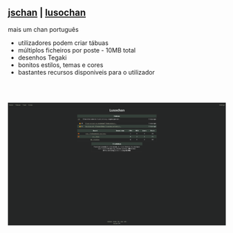 <h2><a href="https://gitgud.io/fatchan/jschan"><strong>jschan</strong></a> | <a href="https://lusochan.net">lusochan</a></h2>



mais um chan português
<br>
 <ul>
  <li>utilizadores podem criar t&aacute;buas</li>
  <li>m&uacute;ltiplos ficheiros por poste - 10MB total</li>
  <li>desenhos Tegaki</li>
  <li>bonitos estilos, temas e cores</li>
  <li>bastantes recursos disponiveis para o utilizador</li>
</ul> 

<br>
<br>

![screenshots](home_github_page.png "screenshots")

